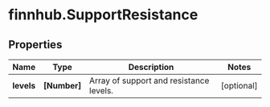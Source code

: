 # finnhub.SupportResistance

## Properties

Name | Type | Description | Notes
------------ | ------------- | ------------- | -------------
**levels** | **[Number]** | Array of support and resistance levels. | [optional] 


